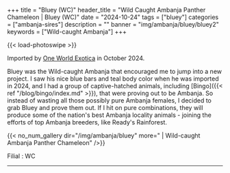 +++
title = "Bluey (WC)"
header_title = "Wild Caught Ambanja Panther Chameleon | Bluey (WC)"
date = "2024-10-24"
tags = ["bluey"]
categories = ["ambanja-sires"]
description = ""
banner = "img/ambanja/bluey/bluey2"
keywords = ["Wild-caught Ambanja"]
+++

{{< load-photoswipe >}}

Imported by [One World Exotica](https://www.instagram.com/oneworldexotica/) in October 2024.

Bluey was the Wild-caught Ambanja that encouraged me to jump into a new project. I saw his nice blue bars and teal body color when he was imported in 2024, and I had a group of captive-hatched animals, including [Bingo]({{< ref "/blog/bingo/index.md" >}}), that were proving out to be Ambanja. So instead of wasting all those possibly pure Ambanja females, I decided to grab Bluey and prove them out. If I hit on pure combinations, they will produce some of the nation's best Ambanja locality animals - joining the efforts of top Ambanja breeders, like Ready's Rainforest. 

{{< no_num_gallery dir="/img/ambanja/bluey" more=" | Wild-caught Ambanja Panther Chameleon" />}}

Filial
: WC

---